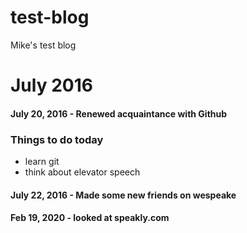 # test-blog
Mike's test blog
# July 2016
#### July 20, 2016 - Renewed acquaintance with Github
### Things to do today
* learn git
* think about elevator speech  

#### July 22, 2016 - Made some new friends on wespeake
#### Feb 19, 2020 - looked at speakly.com
